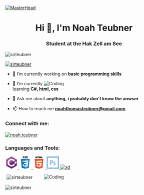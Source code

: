 [![MasterHead](https://cgnet-media.s3.us-west-1.amazonaws.com/wp-content/uploads/20181227134700/About-header-2000x600px-v11.jpg)](https://rishavchanda.io)
<h1 align="center">Hi 👋, I'm Noah Teubner</h1>
<h3 align="center">Student at the Hak Zell am See</h3>


<p align="left"> <img src="https://komarev.com/ghpvc/?username=sirteubner&label=Profile%20views&color=0e75b6&style=flat" alt="sirteubner" /> </p>

<p align="left"> <a href="https://github.com/ryo-ma/github-profile-trophy"><img src="https://github-profile-trophy.vercel.app/?username=sirteubner" alt="sirteubner" /></a> </p>

- 🔭 I’m currently working on **basic programming skills**

<img align="right" alt="Coding" width="380" src="https://bestanimations.com/media/homer/1324188187homer-simpson-animated-gif-4.gif">

- 🌱 I’m currently learning **C#, html, css**

- 💬 Ask me about **anything, i probably don't know the anwser**

- 📫 How to reach me **noahthomasteubner@gmail.com**



<h3 align="left">Connect with me:</h3>
<p align="left">
<a href="https://instagram.com/noah.teubner" target="blank"><img align="center" src="https://raw.githubusercontent.com/rahuldkjain/github-profile-readme-generator/master/src/images/icons/Social/instagram.svg" alt="noah.teubner" height="30" width="40" /></a>
</p>

<h3 align="left">Languages and Tools:</h3>
<p align="left"> <a href="https://www.w3schools.com/cs/" target="_blank" rel="noreferrer"> <img src="https://raw.githubusercontent.com/devicons/devicon/master/icons/csharp/csharp-original.svg" alt="csharp" width="40" height="40"/> </a> <a href="https://www.w3schools.com/css/" target="_blank" rel="noreferrer"> <img src="https://raw.githubusercontent.com/devicons/devicon/master/icons/css3/css3-original-wordmark.svg" alt="css3" width="40" height="40"/> </a> <a href="https://www.w3.org/html/" target="_blank" rel="noreferrer"> <img src="https://raw.githubusercontent.com/devicons/devicon/master/icons/html5/html5-original-wordmark.svg" alt="html5" width="40" height="40"/> </a> <a href="https://www.photoshop.com/en" target="_blank" rel="noreferrer"> <img src="https://raw.githubusercontent.com/devicons/devicon/master/icons/photoshop/photoshop-line.svg" alt="photoshop" width="40" height="40"/> </a> <a href="https://www.adobe.com/products/xd.html" target="_blank" rel="noreferrer"> <img src="https://cdn.worldvectorlogo.com/logos/adobe-xd.svg" alt="xd" width="40" height="40"/> </a> </p>

<img align="right" alt="Coding" width="380" src="https://encrypted-tbn0.gstatic.com/images?q=tbn:ANd9GcTYqYdU2MbNIvOsKb4QtVqKrNMDGuFzfxFn09rRvcthpGKJ7sZHd1DWpbWSurLPwRu61-A&usqp=CAU">

<p>&nbsp;<img align="center" src="https://github-readme-stats.vercel.app/api?username=sirteubner&show_icons=true&locale=en" alt="sirteubner" /></p>

<p><img align="center" src="https://github-readme-streak-stats.herokuapp.com/?user=sirteubner&" alt="sirteubner" /></p>
